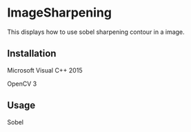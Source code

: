 # ImageSharpening
This displays how to use sobel sharpening contour in a image.

## Installation

Microsoft Visual C++ 2015

OpenCV 3

## Usage

Sobel
